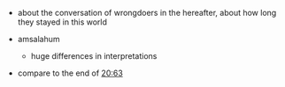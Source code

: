 - about the conversation of wrongdoers in the hereafter, about how long they stayed in this world

- amsalahum
    - huge differences in interpretations
- compare to the end of [20:63](https://quran.com/20/63)